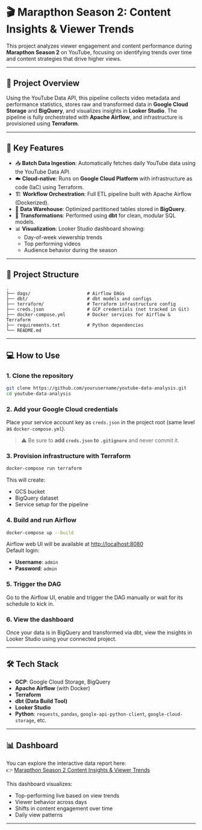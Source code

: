 # 🎬 Marapthon Season 2: Content Insights & Viewer Trends

This project analyzes viewer engagement and content performance during **Marapthon Season 2** on YouTube, focusing on identifying trends over time and content strategies that drive higher views.

---

## 🚀 Project Overview

Using the YouTube Data API, this pipeline collects video metadata and performance statistics, stores raw and transformed data in **Google Cloud Storage** and **BigQuery**, and visualizes insights in **Looker Studio**. The pipeline is fully orchestrated with **Apache Airflow**, and infrastructure is provisioned using **Terraform**.

---

## 🧩 Key Features

- 📥 **Batch Data Ingestion**: Automatically fetches daily YouTube data using the YouTube Data API.
- ☁️ **Cloud-native**: Runs on **Google Cloud Platform** with infrastructure as code (IaC) using Terraform.
- 🏗️ **Workflow Orchestration**: Full ETL pipeline built with Apache Airflow (Dockerized).
- 🧮 **Data Warehouse**: Optimized partitioned tables stored in **BigQuery**.
- 🔄 **Transformations**: Performed using **dbt** for clean, modular SQL models.
- 📊 **Visualization**: Looker Studio dashboard showing:
  - Day-of-week viewership trends
  - Top performing videos
  - Audience behavior during the season

---

## 📁 Project Structure

```
.
├── dags/                     # Airflow DAGs
├── dbt/                      # dbt models and configs
├── terraform/                # Terraform infrastructure config
├── creds.json                # GCP credentials (not tracked in Git)
├── docker-compose.yml        # Docker services for Airflow & Terraform
├── requirements.txt          # Python dependencies
└── README.md
```

---

## 💻 How to Use

### 1. Clone the repository

```bash
git clone https://github.com/yourusername/youtube-data-analysis.git
cd youtube-data-analysis
```

### 2. Add your Google Cloud credentials

Place your service account key as `creds.json` in the project root (same level as `docker-compose.yml`).

> ⚠️ Be sure to **add `creds.json` to `.gitignore`** and never commit it.

### 3. Provision infrastructure with Terraform

```bash
docker-compose run terraform
```

This will create:
- GCS bucket
- BigQuery dataset
- Service setup for the pipeline

### 4. Build and run Airflow

```bash
docker-compose up --build
```

Airflow web UI will be available at [http://localhost:8080](http://localhost:8080)  
Default login:  
- **Username**: `admin`  
- **Password**: `admin`

### 5. Trigger the DAG

Go to the Airflow UI, enable and trigger the DAG manually or wait for its schedule to kick in.

### 6. View the dashboard

Once your data is in BigQuery and transformed via dbt, view the insights in Looker Studio using your connected project.

---

## 🛠️ Tech Stack

- **GCP**: Google Cloud Storage, BigQuery
- **Apache Airflow** (with Docker)
- **Terraform**
- **dbt (Data Build Tool)**
- **Looker Studio**
- **Python**: `requests`, `pandas`, `google-api-python-client`, `google-cloud-storage`, etc.

---

## 📊 Dashboard

You can explore the interactive data report here:  
👉 [Marapthon Season 2 Content Insights & Viewer Trends](https://lookerstudio.google.com/reporting/5b7aa03c-05a0-4880-8946-20ca911f9f0b)

This dashboard visualizes:

- Top-performing live based on view trends
- Viewer behavior across days
- Shifts in content engagement over time
- Daily view patterns

---
